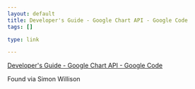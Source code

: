 ```yaml
--- 
layout: default
title: Developer's Guide - Google Chart API - Google Code
tags: []

type: link

---
```

<a href="http://code.google.com/apis/chart/">Developer's Guide - Google Chart API - Google Code</a>

Found via Simon Willison

